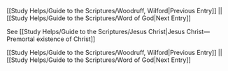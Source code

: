 [[Study Helps/Guide to the Scriptures/Woodruff, Wilford|Previous Entry]]  ||  [[Study Helps/Guide to the Scriptures/Word of God|Next Entry]]

 See [[Study Helps/Guide to the Scriptures/Jesus Christ|Jesus Christ—Premortal existence of Christ]]

[[Study Helps/Guide to the Scriptures/Woodruff, Wilford|Previous Entry]]  ||  [[Study Helps/Guide to the Scriptures/Word of God|Next Entry]]